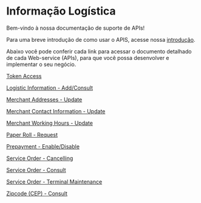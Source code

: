 
# Informação Logística

Bem-vindo à nossa documentação de suporte de APIs!

Para uma breve introdução de como usar o APIS, acesse nossa [introdução](?path=docs/portuguese/banworks/APIs-Introduction.md).

Abaixo você pode conferir cada link para acessar o documento detalhado de cada Web-service (APIs), para que você possa desenvolver e implementar o seu negócio.

[Token Access](../api/?type=post&path=/token/)

[Logistic Information - Add/Consult](../api/?type=post&path=/bwa/dados-logistica/)

[Merchant Addresses - Update](../api/?type=post&path=/bwa/wsm/merchantinformation/address/updateAddress/)

[Merchant Contact Information - Update](../api/?type=post&path=/bwa/wsm/merchantinformation/contact/updateContactInformation/)

[Merchant Working Hours - Update](../api/?type=post&path=/bwa/wsm/merchantinformation/workingHours/updateWorkingHours/)

[Paper Roll - Request](../api/?type=get&path=/bwa/solicitabobina/{instituicao}/{merchant}/{logico})

[Prepayment - Enable/Disable](../api/?type=post&path=/bwa/wsm/fundingtools/prepayFlag/updatePrepayFlag/)

[Service Order - Cancelling](../api/?type=post&path=/bwa/wsm/devicerequest/canceloperation/processCancelOperationRequest)

[Service Order - Consult](../api/?type=get&path=bwa/consultaos/{instituicao}/{numeroMerchant}/)

[Service Order - Terminal Maintenance](../api/?type=post&path=/bwa/wsm/fundingtools/prepayFlag/updatePrepayFlag/)

[Zipcode (CEP) - Consult](../api/?type=get&path=/bwa/cep-service/cep/{cep})

